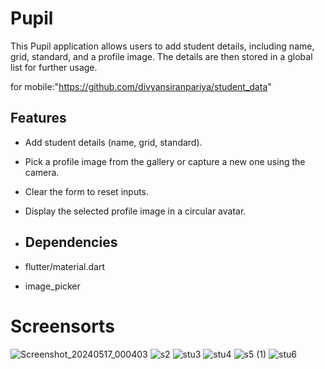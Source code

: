 # Pupil
This Pupil application allows users to add student details, including name, grid, standard, and a profile image. The details are then stored in a global list for further usage.

for mobile:"https://github.com/divyansiranpariya/student_data"

## Features

- Add student details (name, grid, standard).
- Pick a profile image from the gallery or capture a new one using the camera.
- Clear the form to reset inputs.
- Display the selected profile image in a circular avatar.

- ## Dependencies
- flutter/material.dart
- image_picker

# Screensorts

![Screenshot_20240517_000403](https://github.com/divyansiranpariya/student_data/assets/154776848/5364eefe-8c27-4d8e-b426-ddb77d21fcf5)
![s2](https://github.com/divyansiranpariya/student_data/assets/154776848/9d54c84a-e8de-4311-bfee-f0198f39eaa9)
![stu3](https://github.com/divyansiranpariya/student_data/assets/154776848/c26ff1fc-7147-4660-8e66-7fc5d5201913)
![stu4](https://github.com/divyansiranpariya/student_data/assets/154776848/53c50a3d-abdb-4ac4-a5ef-065d951e84b9)
![s5 (1)](https://github.com/divyansiranpariya/student_data/assets/154776848/a23657b3-e2d5-46d8-be03-5881ee5a22fc)
![stu6](https://github.com/divyansiranpariya/student_data/assets/154776848/b1828dc4-fbe3-48a3-8a00-f73e2f81be8e)
